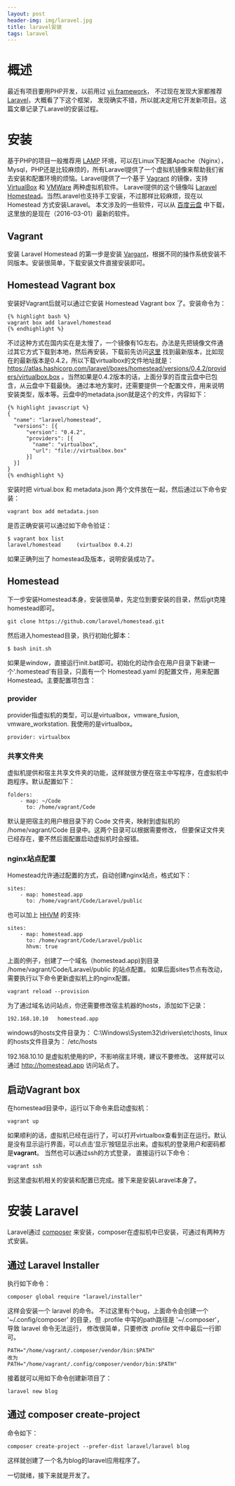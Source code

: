 ```yaml
---
layout: post
header-img: img/laravel.jpg
title: laravel安装
tags: laravel
---
```


# 概述
最近有项目要用PHP开发，以前用过 [yii framework](http://www.yiiframework.com/)， 不过现在发现大家都推荐 [Laravel](https://laravel.com/)，大概看了下这个框架， 发现确实不错，所以就决定用它开发新项目。这篇文章记录了Laravel的安装过程。

# 安装
基于PHP的项目一般推荐用 [LAMP](https://zh.wikipedia.org/wiki/LAMP) 环境，可以在Linux下配置Apache（Nginx），Mysql，PHP还是比较麻烦的，所有Laravel提供了一个虚拟机镜像来帮助我们省去安装和配置环境的烦恼。Laravel提供了一个基于 [Vagrant][vagrant] 的镜像，支持 [VirtualBox](https://www.virtualbox.org/wiki/Downloads) 和 [VMWare](http://www.vmware.com/) 两种虚拟机软件。 Laravel提供的这个镜像叫 [Laravel Homestead](https://laravel.com/docs/5.2/homestead)。当然Laravel也支持手工安装，不过那样比较麻烦，现在以 Homestead 方式安装Laravel。
本文涉及的一些软件，可以从 [百度云盘](http://pan.baidu.com/s/1dE0vBKt) 中下载，这里放的是现在（2016-03-01）最新的软件。

## Vagrant
安装 Laravel Homestead 的第一步是安装 [Vargant][vagrant]，根据不同的操作系统安装不同版本。安装很简单，下载安装文件直接安装即可。

## Homestead Vagrant box
安装好Vagrant后就可以通过它安装 Homestead Vagrant box 了。安装命令为：

    {% highlight bash %}
    vagrant box add laravel/homestead
    {% endhighlight %}

不过这种方式在国内实在是太慢了，一个镜像有1G左右。办法是先把镜像文件通过其它方式下载到本地，然后再安装，下载前先访问[这里](https://atlas.hashicorp.com/laravel/boxes/homestead) 找到最新版本，比如现在的最新版本是0.4.2，所以下载virtualbox的文件地址就是： https://atlas.hashicorp.com/laravel/boxes/homestead/versions/0.4.2/providers/virtualbox.box 。当然如果是0.4.2版本的话，上面分享的百度云盘中已包含，从云盘中下载最快。
通过本地方案时，还需要提供一个配置文件，用来说明安装类型，版本等。云盘中的metadata.json就是这个的文件，内容如下：

    {% highlight javascript %}
    {
      "name": "laravel/homestead",
      "versions": [{
          "version": "0.4.2",
          "providers": [{
            "name": "virtualbox",
            "url": "file://virtualbox.box"
          }]
      }]
    }
    {% endhighlight %}

安装时把 virtual.box 和 metadata.json 两个文件放在一起，然后通过以下命令安装：

    vagrant box add metadata.json

是否正确安装可以通过如下命令验证：

    $ vagrant box list
    laravel/homestead     (virtualbox 0.4.2)

如果正确列出了 homestead及版本，说明安装成功了。

## Homestead
下一步安装Homestead本身，安装很简单，先定位到要安装的目录，然后git克隆homestead即可。

    git clone https://github.com/laravel/homestead.git

然后进入homestead目录，执行初始化脚本：

    $ bash init.sh

如果是window，直接运行init.bat即可。初始化的动作会在用户目录下新建一个'.homestead'有目录，只面有一个 Homestead.yaml 的配置文件，用来配置Homestead。主要配置项包含：

### provider
provider指虚拟机的类型，可以是virtualbox，vmware_fusion, vmware_workstation. 我使用的是virtualbox。

    provider: virtualbox

### 共享文件夹
虚拟机提供和宿主共享文件夹的功能，这样就很方便在宿主中写程序，在虚拟机中跑程序。默认配置如下：

    folders:
        - map: ~/Code
          to: /home/vagrant/Code

默认是把宿主的用户根目录下的 Code 文件夹，映射到虚拟机的 /home/vagrant/Code 目录中。这两个目录可以根据需要修改， 但要保证文件夹已经存在，要不然后面配置启动虚拟机时会报错。

### nginx站点配置
Homestead允许通过配置的方式，自动创建nginx站点，格式如下：

    sites:
        - map: homestead.app
          to: /home/vagrant/Code/Laravel/public

也可以加上 [HHVM](http://hhvm.com/) 的支持:

    sites:
        - map: homestead.app
          to: /home/vagrant/Code/Laravel/public
          hhvm: true

上面的例子，创建了一个域名（homestead.app)到目录 /home/vagrant/Code/Laravel/public 的站点配置。
如果后面sites节点有改动，需要执行以下命令更新虚拟机上的nginx配置。

    vagrant reload --provision

为了通过域名访问站点，你还需要修改宿主机器的hosts，添加如下记录：

    192.168.10.10   homestead.app

windows的hosts文件目录为： C:\Windows\System32\drivers\etc\hosts,  linux的hosts文件目录为： /etc/hosts

192.168.10.10 是虚拟机使用的IP，不影响宿主环境，建议不要修改。 这样就可以通过  http://homestead.app 访问站点了。 

## 启动Vagrant box
在homestead目录中，运行以下命令来启动虚拟机：

    vagrant up

如果顺利的话，虚拟机已经在运行了，可以打开virtualbox查看到正在运行。默认是没有显示运行界面，可以点击‘显示’按钮显示出来。虚拟机的登录用户和密码都是**vagrant**。 当然也可以通过ssh的方式登录， 直接运行以下命令：

    vagrant ssh

到这里虚拟机相关的安装和配置已完成。接下来是安装Laravel本身了。

# 安装 Laravel
Laravel通过 [composer](http://getcomposer.org/) 来安装，composer在虚拟机中已安装，可通过有两种方式安装。

## 通过 Laravel Installer
执行如下命令：

    composer global require "laravel/installer"

这样会安装一个 laravel 的命令。 不过这里有个bug，上面命令会创建一个 '~/.config/composer' 的目录，但 .profile 中写的path路径是 '~/.composer'， 导致 laravel 命令无法运行， 修改很简单，只要修改 .profile 文件中最后一行即可。

    PATH="/home/vagrant/.composer/vendor/bin:$PATH"
    改为
    PATH="/home/vagrant/.config/composer/vendor/bin:$PATH"

接着就可以用如下命令创建新项目了：

    laravel new blog

## 通过 composer  create-project
命令如下：

    composer create-project --prefer-dist laravel/laravel blog

这样就创建了一个名为blog的laravel应用程序了。

一切就绪，接下来就是开发了。


[vagrant]: https://www.vagrantup.com/ "Vargant"